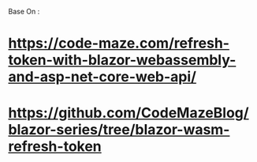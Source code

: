 Base On :
# https://code-maze.com/refresh-token-with-blazor-webassembly-and-asp-net-core-web-api/
# https://github.com/CodeMazeBlog/blazor-series/tree/blazor-wasm-refresh-token
